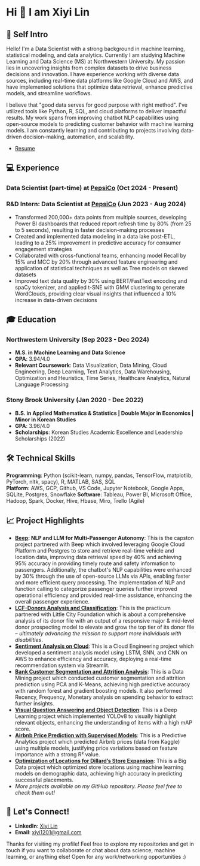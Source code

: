 # Hi 👋 I am Xiyi Lin

## 🌱 Self Intro
Hello! I'm a Data Scientist with a strong background in machine learning, statistical modeling, and data analytics. Currently I am studying Machine Learning and Data Science (MS) at Northwestern University. My passion lies in uncovering insights from complex datasets to drive business decisions and innovation. I have experience working with diverse data sources, including real-time data platforms like Google Cloud and AWS, and have implemented solutions that optimize data retrieval, enhance predictive models, and streamline workflows.

I believe that "good data serves for good purpose with right method". I've utilized tools like Python, R, SQL, and cloud platforms to deliver impactful results. My work spans from improving chatbot NLP capabilities using open-source models to predicting customer behavior with machine learning models. I am constantly learning and contributing to projects involving data-driven decision-making, automation, and scalability.

- [Resume](https://drive.google.com/file/d/1LZmjAHyXhIP0j4L_txS21BwLVNXHgbS5/view?usp=sharing)

## 💻 Experience

### Data Scientist (part-time) at [PepsiCo](https://www.pepsico.com) (Oct 2024 - Present)

### R&D Intern: Data Scientist at [PepsiCo](https://www.pepsico.com) (Jun 2023 - Aug 2024)

- Transformed 200,000+ data points from multiple sources, developing Power BI dashboards that reduced report refresh time by 80% (from 25 to 5 seconds), resulting in faster decision-making processes 
- Created and implemented data modeling in a data lake post-ETL, leading to a 25% improvement in predictive accuracy for consumer engagement strategies 
- Collaborated with cross-functional teams, enhancing model Recall by 15% and MCC by 20% through advanced feature engineering and application of statistical techniques as well as Tree models on skewed datasets 
- Improved text data quality by 30% using BERT/FastText encoding and spaCy tokenizer, and applied t-SNE with GMM clustering to generate WordClouds, providing clear visual insights that influenced a 10% increase in data-driven decisions

## 🎓 Education

### Northwestern University (Sep 2023 - Dec 2024)
- **M.S. in Machine Learning and Data Science** 
- **GPA**: 3.94/4.0
- **Relevant Coursework**: Data Visualization, Data Mining, Cloud Engineering, Deep Learning, Text Analytics, Data Warehousing, Optimization and Heuristics, Time Series, Healthcare Analytics, Natural Language Processing 

### Stony Brook University (Jan 2020 - Dec 2022)
- **B.S. in Applied Mathematics & Statistics | Double Major in Economics | Minor in Korean Studies** 
- **GPA**: 3.96/4.0
- **Scholarships**: Korean Studies Academic Excellence and Leadership Scholarships (2022)

## 🛠️ Technical Skills

**Programming**: Python (scikit-learn, numpy, pandas, TensorFlow, matplotlib, PyTorch, nltk, spacy), R, MATLAB, SAS, SQL  
**Platform**: AWS, GCP, Github, VS Code, Jupyter Notebook, Google Apps, SQLite, Postgres, Snowflake
**Software**: Tableau, Power BI, Microsoft Office, Hadoop, Spark, Docker, Hive, Hbase, Miro, Trello (Agile) 

## 📈 Project Highlights
- **[Beep](https://ridebeep.com): NLP and LLM for Multi-Passenger Autonomy**: This is the capston project partnered with Beep which involved leveraging Google Cloud Platform and Postgres to store and retrieve real-time vehicle and location data, improving data retrieval speed by 40% and achieving 95% accuracy in providing timely route and safety information to passengers. Additionally, the chatbot's NLP capabilities were enhanced by 30% through the use of open-source LLMs via APIs, enabling faster and more efficient query processing. The implementation of NLP and function calling to categorize passenger queries further improved operational efficiency and provided real-time assistance, enhancing the overall passenger experience.
- **[LCF-Donors Analysis and Classification](https://github.com/xiyi1201/LCF-Donors-Analysis-and-Classification)**: This is the practicum partnered with Little City Foundation which is about a comprehensive analysis of its donor file with an output of a responsive major & mid-level donor prospecting model to elevate and grow the top tier of its donor file – *ultimately advancing the mission to support more individuals with disabilities*.
- **[Sentiment Analysis on Cloud](https://github.com/xiyi1201/Sentiment-Analysis-on-Cloud)**: This is a Cloud Engineering project which developed a sentiment analysis model using LSTM, SNN, and CNN on AWS to enhance efficiency and accuracy, deploying a real-time recommendation system via Streamlit.
- **[Bank Customer Segmentation and Attrition Analysis](https://github.com/xiyi1201/Bank-Customer-Segmentation-and-Attrition-Analysis)**: This is a Data Mining project which conducted customer segmentation and attrition prediction using PCA and K-Means, achieving high predictive accuracy with random forest and gradient boosting models. It also performed Recency, Frequency, Monetary analysis on spending behavior to extract further insights.  
- **[Visual Question Answering and Object Detection](https://github.com/xiyi1201/Visual-Question-Answering-and-Object-Detection)**: This is a Deep Learning project which implemented YOLOv8 to visually highlight relevant objects, enhancing the understanding of items with a high mAP score.
- **[Airbnb Price Prediction with Supervised Models](https://github.com/xiyi1201/Airbnb-Price-Prediction-with-Supervised-Models)**: This is a Predictive Analytics project which predicted Airbnb prices (data from Kaggle) using multiple models, justifying price variations based on feature importance with a strong R² value.
- **[Optimization of Locations for Dillard’s Store Expansion](https://github.com/xiyi1201/Optimization-of-Locations-for-Dillards-Store-Expansion)**: This is a Big Data project which optimized store locations using machine learning models on demographic data, achieving high accuracy in predicting successful placements.
- *More projects available on my GitHub repository. Please feel free to check them out!*

## 💬 Let's Connect!
- **LinkedIn**: [Xiyi Lin](http://www.linkedin.com/in/xiyi-lin)
- **Email**: xiyi1201@gmail.com

Thanks for visiting my profile! Feel free to explore my repositories and get in touch if you want to collaborate or chat about data science, machine learning, or anything else! Open for any work/networking opportunities :)
